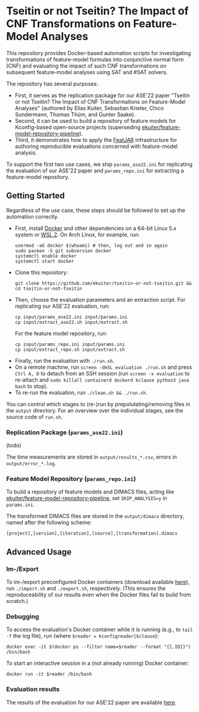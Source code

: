 # Tseitin or not Tseitin? The Impact of CNF Transformations on Feature-Model Analyses

This repository provides Docker-based automation scripts for investigating transformations of feature-model formulas into conjunctive normal form (CNF) and evaluating the impact of such CNF transformations on subsequent feature-model analyses using SAT and #SAT solvers.

The repository has several purposes:
* First, it serves as the replication package for our ASE'22 paper "Tseitin or not Tseitin? The Impact of CNF Transformations on Feature-Model Analyses" (authored by Elias Kuiter, Sebastian Krieter, Chico Sundermann, Thomas Thüm, and Gunter Saake).
* Second, it can be used to build a repository of feature models for Kconfig-based open-source projects (superseding [ekuiter/feature-model-repository-pipeline](https://github.com/ekuiter/feature-model-repository-pipeline)).
* Third, it demonstrates how to apply the [FeatJAR](https://github.com/FeatJAR) infrastructure for authoring reproducible evaluations concerned with feature-model analysis.

To support the first two use cases, we ship `params_ase22.ini` for replicating the evaluation of our ASE'22 paper and `params_repo.ini` for extracting a feature-model repository.

## Getting Started

Regardless of the use case, these steps should be followed to set up the automation correctly.

* First, install [Docker](https://docs.docker.com/get-docker/) and other dependencies on a 64-bit Linux 5.x system or [WSL 2](https://docs.microsoft.com/de-de/windows/wsl/install).
    On Arch Linux, for example, run:
    ```
    usermod -aG docker $(whoami) # then, log out and in again
    sudo pacman -S git subversion docker
    systemctl enable docker
    systemctl start docker
    ```
* Clone this repository:
    ```
    git clone https://github.com/ekuiter/tseitin-or-not-tseitin.git && cd tseitin-or-not-tseitin
    ```
* Then, choose the evaluation parameters and an extraction script.
    For replicating our ASE'22 evaluation, run:
    ```
    cp input/params_ase22.ini input/params.ini
    cp input/extract_ase22.sh input/extract.sh
    ```
    For the feature model repository, run:
    ```
    cp input/params_repo.ini input/params.ini
    cp input/extract_repo.sh input/extract.sh
    ```
* Finally, run the evaluation with `./run.sh`.
* On a remote machine, run `screen -dmSL evaluation ./run.sh` and press `Ctrl A, D` to detach from an SSH session (run `screen -x evaluation` to re-attach and `sudo killall containerd dockerd kclause python3 java bash` to stop).
* To re-run the evaluation, run `./clean.sh && ./run.sh`.

You can control which stages to (re-)run by prepolutating/removing files in the `output` directory.
For an overview over the individual stages, see the source code of `run.sh`.

### Replication Package (`params_ase22.ini`)

(todo)

The time measurements are stored in `output/results_*.csv`, errors in `output/error_*.log`.

### Feature Model Repository (`params_repo.ini`)

To build a repository of feature models and DIMACS files, acting like [ekuiter/feature-model-repository-pipeline](https://github.com/ekuiter/feature-model-repository-pipeline), set `SKIP_ANALYSIS=y` in `params.ini`.

The transformed DIMACS files are stored in the `output/dimacs` directory, named after the following scheme:

```
[project],[version],[iteration],[source],[transformation].dimacs
```

## Advanced Usage

### Im-/Export

To im-/export preconfigured Docker containers (download available [here](https://cloud.ovgu.de/s/pLyGicS95Z98bzg)), run `./import.sh` and `./export.sh`, respectively.
(This ensures the reproduceability of our results even when the Docker files fail to build from scratch.)

### Debugging

To access the evaluation's Docker container while it is running (e.g., to `tail -f` the log file), run (where `$reader = kconfigreader|kclause`):

```
docker exec -it $(docker ps --filter name=$reader --format "{{.ID}}") /bin/bash
```

To start an interactive session in a (not already running) Docker container:

```
docker run -it $reader /bin/bash
```

### Evaluation results

The results of the evaluation for our ASE'22 paper are available [here](https://cloud.ovgu.de/s/pLyGicS95Z98bzg).

